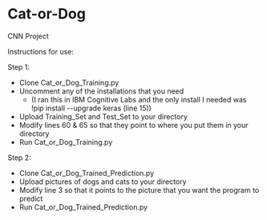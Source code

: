# Cat-or-Dog
CNN Project

Instructions for use:

Step 1:
- Clone Cat_or_Dog_Training.py
- Uncomment any of the installations that you need 
    - (I ran this in IBM Cognitive Labs and the only install I needed was !pip install --upgrade keras (line 15))
- Upload Training_Set and Test_Set to your directory
- Modify lines 60 & 65 so that they point to where you put them in your directory
- Run Cat_or_Dog_Training.py

Step 2:
- Clone Cat_or_Dog_Trained_Prediction.py
- Upload pictures of dogs and cats to your directory
- Modify line 3 so that it points to the picture that you want the program to predict
- Run Cat_or_Dog_Trained_Prediction.py
